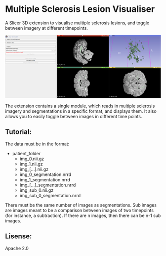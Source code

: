 # Multiple Sclerosis Lesion Visualiser
A Slicer 3D extension to visualise multiple sclerosis lesions, and toggle between imagery at different timepoints.

![alt text](assets/screenshot.png "Sreenshot of the Extension")

The extension contains a single module, which reads in multiple sclerosis imagery and segmentations in a specific format, and displays them. It also allows you to easily toggle between images in different time points.

## Tutorial:
The data must be in the format:

- patient_folder
    - img_0.nii.gz
    - img_1.nii.gz
    - img_[...].nii.gz
    - img_0_segmentation.nrrd
    - img_1_segmentation.nrrd
    - img_[...]_segmentation.nrrd
    - img_sub_0.nii.gz
    - img_sub_0_segmentation.nrrd

There must be the same number of images as segmentations. Sub images are images meant to be a comparison between images of two timepoints (for instance, a subtraction). If there are n images, then there can be n-1 sub images.

## Lisense:
Apache 2.0



